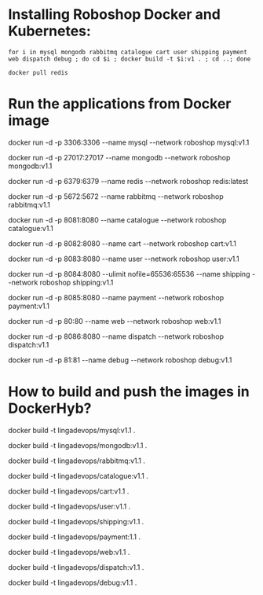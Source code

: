 # Installing Roboshop Docker and Kubernetes:

```
for i in mysql mongodb rabbitmq catalogue cart user shipping payment web dispatch debug ; do cd $i ; docker build -t $i:v1 . ; cd ..; done

```

```
docker pull redis

```

# Run the applications from Docker image
docker run -d -p 3306:3306 --name mysql --network roboshop mysql:v1.1

docker run -d -p 27017:27017 --name mongodb --network roboshop mongodb:v1.1

docker run -d -p 6379:6379 --name redis --network roboshop redis:latest

docker run -d -p 5672:5672 --name rabbitmq --network roboshop rabbitmq:v1.1

docker run -d -p 8081:8080 --name catalogue --network roboshop catalogue:v1.1

docker run -d -p 8082:8080 --name cart --network roboshop cart:v1.1

docker run -d -p 8083:8080 --name user --network roboshop user:v1.1

docker run -d -p 8084:8080 --ulimit nofile=65536:65536 --name shipping --network roboshop shipping:v1.1

docker run -d -p 8085:8080 --name payment --network roboshop payment:v1.1

docker run -d -p 80:80 --name web --network roboshop web:v1.1

docker run -d -p 8086:8080 --name dispatch --network roboshop dispatch:v1.1

docker run -d -p 81:81 --name debug --network roboshop debug:v1.1


# How to build and push the images in DockerHyb?

docker build -t lingadevops/mysql:v1.1 .

docker build -t lingadevops/mongodb:v1.1 .

docker build -t lingadevops/rabbitmq:v1.1 .

docker build -t lingadevops/catalogue:v1.1 .

docker build -t lingadevops/cart:v1.1 .

docker build -t lingadevops/user:v1.1 .

docker build -t lingadevops/shipping:v1.1 .

docker build -t lingadevops/payment:1.1 .

docker build -t lingadevops/web:v1.1 .

docker build -t lingadevops/dispatch:v1.1 .

docker build -t lingadevops/debug:v1.1 .

